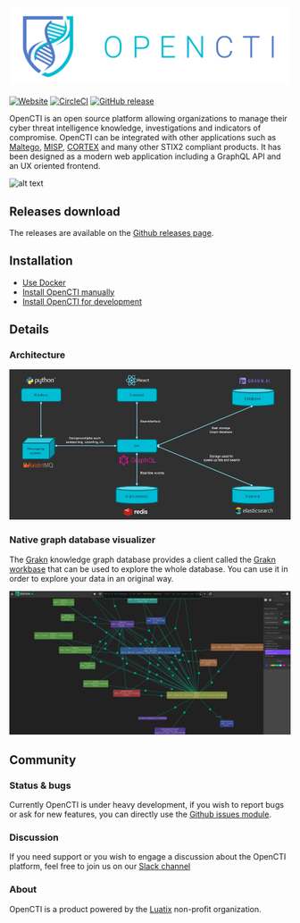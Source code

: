 ![](docs/logo.png)
---
[![Website](https://img.shields.io/badge/website-opencti.io-blue.svg)](https://www.opencti.io)
[![CircleCI](https://circleci.com/gh/LuatixHQ/opencti/tree/master.svg?style=shield)](https://circleci.com/gh/LuatixHQ/opencti/tree/master)
[![GitHub release](https://img.shields.io/github/release/LuatixHQ/opencti.svg)](https://github.com/LuatixHQ/opencti/releases/latest)

OpenCTI is an open source platform allowing organizations to manage their cyber threat intelligence knowledge, investigations and indicators of compromise. OpenCTI can be integrated with other applications such as [Maltego](https://www.paterva.com/web7/buy/maltego-clients/maltego-ce.php), [MISP](https://www.misp-project.org/), [CORTEX](https://github.com/TheHive-Project/Cortex) and many other STIX2 compliant products. It has been designed as a modern web application including a GraphQL API and an UX oriented frontend.

![alt text](https://www.opencti.io/wp-content/uploads/2019/04/screenshot.png "OpenCTI")

## Releases download

The releases are available on the [Github releases page](https://github.com/LuatixHQ/opencti/releases).

## Installation

* [Use Docker](docker)
* [Install OpenCTI manually](docs/Installation.md)
* [Install OpenCTI for development](docs/Development.md)

## Details

### Architecture

![Architecture](docs/architecture.png "OpenCTI architecture")

### Native graph database visualizer

The [Grakn](https://github.com/graknlabs/grakn) knowledge graph database provides a client called the [Grakn workbase](https://github.com/graknlabs/workbase) that can be used to explore the whole database. You can use it in order to explore your data in an original way.

![Grakn workbase](docs/workbase.png "OpenCTI architecture")

## Community

### Status & bugs

Currently OpenCTI is under heavy development, if you wish to report bugs or ask for new features, you can directly use the [Github issues module](https://github.com/LuatixHQ/opencti/issues).

### Discussion

If you need support or you wish to engage a discussion about the OpenCTI platform, feel free to join us on our [Slack channel](http://luatix.slack.com)

### About

OpenCTI is a product powered by the [Luatix](https://www.luatix.org) non-profit organization.
